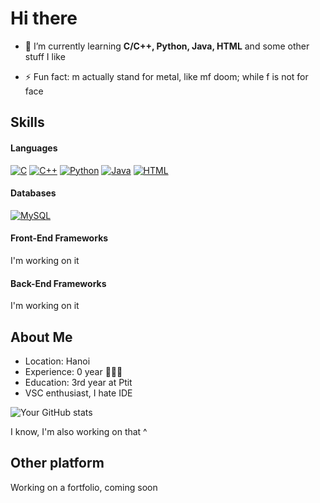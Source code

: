 # Hi there

- 🌱 I’m currently learning **C/C++, Python, Java, HTML** and some other stuff I like

- ⚡ Fun fact: m actually stand for metal, like mf doom; while f is not for face

## Skills

#### Languages
[![C](https://img.shields.io/badge/C-00599C?logo=c&logoColor=white)](https://github.com/hazerMf)
[![C++](https://img.shields.io/badge/C++-%2300599C.svg?logo=c%2B%2B&logoColor=white)](https://github.com/hazerMf)
[![Python](https://img.shields.io/badge/Python-3776AB?logo=python&logoColor=fff)](https://github.com/hazerMf)
[![Java](https://img.shields.io/badge/Java-%23ED8B00.svg?logo=openjdk&logoColor=white)](https://github.com/hazerMf)
[![HTML](https://img.shields.io/badge/HTML-%23E34F26.svg?logo=html5&logoColor=white)](https://github.com/hazerMf)

#### Databases
[![MySQL](https://img.shields.io/badge/MySQL-4479A1?logo=mysql&logoColor=fff)](https://github.com/hazerMf)

#### Front-End Frameworks
I'm working on it

#### Back-End Frameworks
I'm working on it

## About Me
- Location: Hanoi
- Experience: 0 year 🧑🏻‍💻
- Education: 3rd year at Ptit
- VSC enthusiast, I hate IDE

![Your GitHub stats](https://github-readme-stats-git-masterrstaa-rickstaa.vercel.app/api?username=hazerMf&show_icons=true&theme=radical)

<!-- ![Top Langs](https://github-readme-stats.vercel.app/api/top-langs/?username=hazerMfE&layout=compact&theme=dark)<br/> -->



I know, I'm also working on that ^

## Other platform
Working on a fortfolio, coming soon

<!--
Catch up to see what this degen is on<br>
[![AniList](https://img.shields.io/badge/AniList-02A9FF?logo=anilist&logoColor=fff)]([#](https://anilist.co/user/HaZerMf/))
[![Letterboxd](https://img.shields.io/badge/Letterboxd-1A1F71%3Flogo%3Dletterboxd%26logoColor%3Dfff?logo=https%3A%2F%2Fa.ltrbxd.com%2Flogos%2Fletterboxd-logo-h-neg-rgb-1000px.png)](#)


<!--
**hazerMf/hazerMf** is a ✨ _special_ ✨ repository because its `README.md` (this file) appears on your GitHub profile.

Here are some ideas to get you started:

- 🔭 I’m currently working on ...
- 🌱 I’m currently learning ...
- 👯 I’m looking to collaborate on ...
- 🤔 I’m looking for help with ...
- 💬 Ask me about ...
- 📫 How to reach me: ...
- 😄 Pronouns: ...
- ⚡ Fun fact: ...
-->
